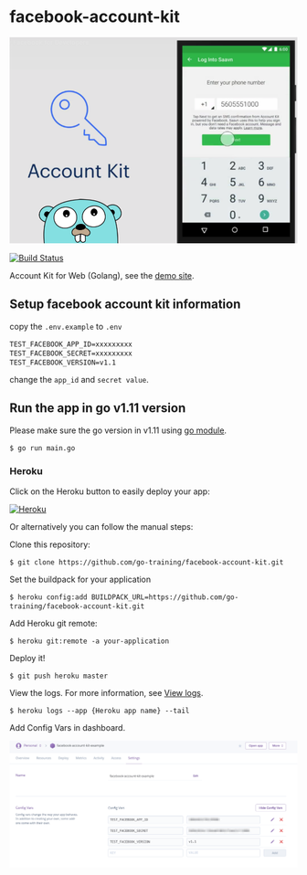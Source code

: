 # facebook-account-kit

<img src="./images/screen.png">

[![Build Status](https://cloud.drone.io/api/badges/go-training/facebook-account-kit/status.svg)](https://cloud.drone.io/go-training/facebook-account-kit)

Account Kit for Web (Golang), see the [demo site](https://facebook-account-kit-example.herokuapp.com/).

## Setup facebook account kit information

copy the `.env.example` to `.env`

```
TEST_FACEBOOK_APP_ID=xxxxxxxxx
TEST_FACEBOOK_SECRET=xxxxxxxxx
TEST_FACEBOOK_VERSION=v1.1
```

change the `app_id` and `secret value`.

## Run the app in go v1.11 version

Please make sure the go version in v1.11 using [go module](https://github.com/golang/go/wiki/Modules).

```sh
$ go run main.go
```


### Heroku

Click on the Heroku button to easily deploy your app:

[![Heroku](https://www.herokucdn.com/deploy/button.png)](https://heroku.com/deploy)

Or alternatively you can follow the manual steps:

Clone this repository:

```
$ git clone https://github.com/go-training/facebook-account-kit.git
```

Set the buildpack for your application

```
$ heroku config:add BUILDPACK_URL=https://github.com/go-training/facebook-account-kit.git
```

Add Heroku git remote:

```
$ heroku git:remote -a your-application
```

Deploy it!

```
$ git push heroku master
```

View the logs. For more information, see [View logs](https://devcenter.heroku.com/articles/logging#view-logs).

```
$ heroku logs --app {Heroku app name} --tail
```

Add Config Vars in dashboard.

<img src="./images/config-vars.png" />
